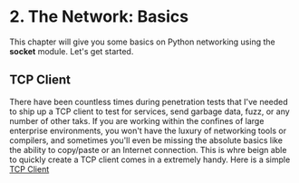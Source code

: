 # 2. The Network: Basics

This chapter will give you some basics on Python networking using the **socket** module.
Let's get started.

## TCP Client

There have been countless times during penetration tests that I've needed to ship up a TCP client to test for services, send garbage data, fuzz, or any number of other taks.
If you are working within the confines of large enterprise environments, you won't have the luxury of networking tools or compilers, and sometimes you'll even be missing the absolute
basics like the ability to copy/paste or an Internet connection. This is whre beign able to quickly create a TCP client comes in a extremely handy. Here is a simple [TCP Client](https://github.com/cdojo/black-hat-python/blob/master/0x02%20-%20The%20Network:%20Basics/code/tcp_client.py)
